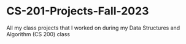 # CS-201-Projects-Fall-2023

All my class projects that I worked on during my Data Structures and Algorithm (CS 200) class
